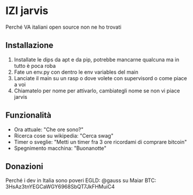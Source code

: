 # IZI jarvis
Perché VA italiani open source non ne ho trovati

## Installazione
1. Installate le dips da apt e da pip, potrebbe mancarne qualcuna ma in tutto è poca roba
2. Fate un env.py con dentro le env variables del main
3. Lanciate il main su un rasp o dove volete con supervisord o come piace a voi
4. Chiamatelo per nome per attivarlo, cambiategli nome se non vi piace jarvis

## Funzionalità
- Ora attuale: "Che ore sono?"
- Ricerca cose su wikipedia: "Cerca swag"
- Timer o sveglie: "Metti un timer fra 3 ore ricordami di comprare bitcoin"
- Spegnimento macchina: "Buonanotte"

## Donazioni
Perché i dev in Italia sono poveri
EGLD: @gauss su Maiar
BTC: 3HsAz3tnYEGCaWGY6968SbQT7JkFHMuiC4